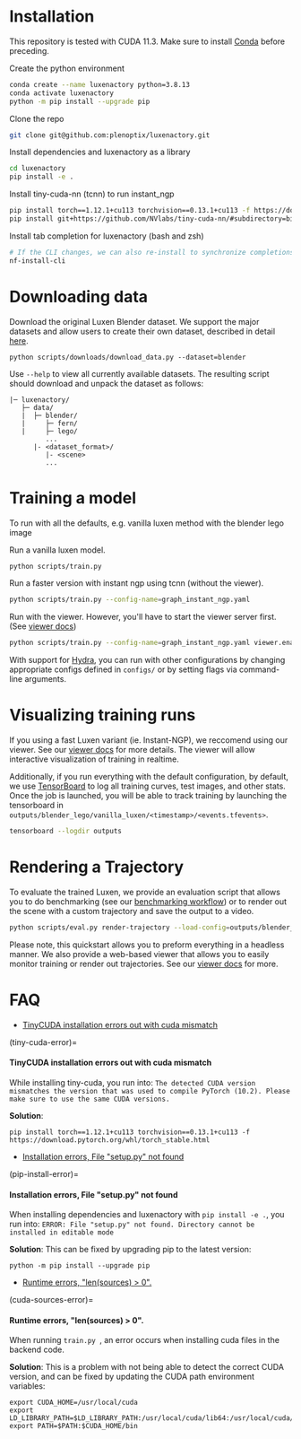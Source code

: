 # Installation

This repository is tested with CUDA 11.3. Make sure to install [Conda](https://docs.conda.io/en/latest/miniconda.html#linux-installers) before preceding.

</details>

Create the python environment

```bash
conda create --name luxenactory python=3.8.13
conda activate luxenactory
python -m pip install --upgrade pip
```

Clone the repo

```bash
git clone git@github.com:plenoptix/luxenactory.git
```

Install dependencies and luxenactory as a library

```bash
cd luxenactory
pip install -e .
```

Install tiny-cuda-nn (tcnn) to run instant_ngp

```bash
pip install torch==1.12.1+cu113 torchvision==0.13.1+cu113 -f https://download.pytorch.org/whl/torch_stable.html
pip install git+https://github.com/NVlabs/tiny-cuda-nn/#subdirectory=bindings/torch
```

Install tab completion for luxenactory (bash and zsh)

```bash
# If the CLI changes, we can also re-install to synchronize completions
nf-install-cli
```

# Downloading data

Download the original Luxen Blender dataset. We support the major datasets and allow users to create their own dataset, described in detail [here](https://plenoptix-luxenactory.readthedocs-hosted.com/en/latest/tutorials/data/index.html).

```
python scripts/downloads/download_data.py --dataset=blender
```

Use `--help` to view all currently available datasets. The resulting script should download and unpack the dataset as follows:

```
|─ luxenactory/
   ├─ data/
   |  ├─ blender/
   |     ├─ fern/
   |     ├─ lego/
         ...
      |- <dataset_format>/
         |- <scene>
         ...
```

# Training a model

To run with all the defaults, e.g. vanilla luxen method with the blender lego image

Run a vanilla luxen model.

```bash
python scripts/train.py
```

Run a faster version with instant ngp using tcnn (without the viewer).

```bash
python scripts/train.py --config-name=graph_instant_ngp.yaml
```

Run with the viewer. However, you'll have to start the viewer server first. (See [viewer docs](../tutorials/viewer/viewer_quickstart.md))

```bash
python scripts/train.py --config-name=graph_instant_ngp.yaml viewer.enable=true
```

With support for [Hydra](https://hydra.cc/), you can run with other configurations by changing appropriate configs defined in `configs/` or by setting flags via command-line arguments.

# Visualizing training runs

If you using a fast Luxen variant (ie. Instant-NGP), we reccomend using our viewer. See our [viewer docs](../tutorials/viewer/viewer_quickstart.md) for more details. The viewer will allow interactive visualization of training in realtime.

Additionally, if you run everything with the default configuration, by default, we use [TensorBoard](https://www.tensorflow.org/tensorboard) to log all training curves, test images, and other stats. Once the job is launched, you will be able to track training by launching the tensorboard in `outputs/blender_lego/vanilla_luxen/<timestamp>/<events.tfevents>`.

```bash
tensorboard --logdir outputs
```

# Rendering a Trajectory

To evaluate the trained Luxen, we provide an evaluation script that allows you to do benchmarking (see our [benchmarking workflow](../tooling/benchmarking.md)) or to render out the scene with a custom trajectory and save the output to a video.

```bash
python scripts/eval.py render-trajectory --load-config=outputs/blender_lego/instant_ngp/2022-07-07_230905/config.yml --traj=spiral --output-path=output.mp4
```

Please note, this quickstart allows you to preform everything in a headless manner. We also provide a web-based viewer that allows you to easily monitor training or render out trajectories. See our [viewer docs](../tutorials/viewer/viewer_quickstart.md) for more.

# FAQ

- [TinyCUDA installation errors out with cuda mismatch](tiny-cuda-error)

(tiny-cuda-error)=

#### TinyCUDA installation errors out with cuda mismatch

While installing tiny-cuda, you run into: `The detected CUDA version mismatches the version that was used to compile PyTorch (10.2). Please make sure to use the same CUDA versions.`

**Solution**:

```
pip install torch==1.12.1+cu113 torchvision==0.13.1+cu113 -f https://download.pytorch.org/whl/torch_stable.html
```

- [Installation errors, File "setup.py" not found](pip-install-error)

(pip-install-error)=

#### Installation errors, File "setup.py" not found

When installing dependencies and luxenactory with `pip install -e .`, you run into: `ERROR: File "setup.py" not found. Directory cannot be installed in editable mode`

**Solution**:
This can be fixed by upgrading pip to the latest version:

```
python -m pip install --upgrade pip
```

- [Runtime errors, "len(sources) > 0".](cuda-sources-error)

(cuda-sources-error)=

#### Runtime errors, "len(sources) > 0".

When running `train.py `, an error occurs when installing cuda files in the backend code.

**Solution**:
This is a problem with not being able to detect the correct CUDA version, and can be fixed by updating the CUDA path environment variables:

```
export CUDA_HOME=/usr/local/cuda
export LD_LIBRARY_PATH=$LD_LIBRARY_PATH:/usr/local/cuda/lib64:/usr/local/cuda/extras/CUPTI/lib64
export PATH=$PATH:$CUDA_HOME/bin
```
